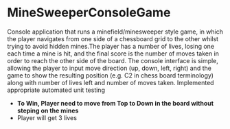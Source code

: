 # MineSweeperConsoleGame
Console application that runs a minefield/minesweeper style game, in which the player navigates from one side of a chessboard grid to the other whilst trying to avoid hidden mines.The player has a number of lives, losing one each time a mine is hit, and the final score is the number of moves taken in order to reach the other side of the board.  The console interface is simple, allowing the player to input move direction (up, down, left, right) and the game to show the resulting position (e.g. C2 in chess board terminology) along with number of lives left and number of moves taken.
Implemented appropriate automated unit testing

- **To Win, Player need to move from Top to Down in the board without steping on the mines**
- Player will get 3 lives

